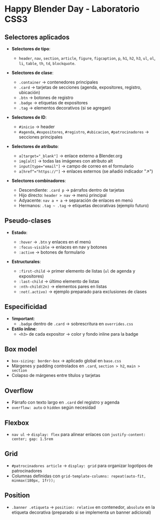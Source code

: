 # Happy Blender Day - Laboratorio CSS3

## Selectores aplicados

- **Selectores de tipo**:  
  - `header`, `nav`, `section`, `article`, `figure`, `figcaption`, `p`, `h1`, `h2`, `h3`, `ul`, `ol`, `li`, `table`, `th`, `td`, `blockquote`.

- **Selectores de clase**:  
  - `.container` → contenedores principales  
  - `.card` → tarjetas de secciones (agenda, expositores, registro, ubicación)  
  - `.btn` → botones de registro  
  - `.badge` → etiquetas de expositores  
  - `.tag` → elementos decorativos (si se agregan)  

- **Selectores de ID**:  
  - `#inicio` → header  
  - `#agenda`, `#expositores`, `#registro`, `#ubicacion`, `#patrocinadores` → secciones principales  

- **Selectores de atributo**:  
  - `a[target="_blank"]` → enlace externo a Blender.org  
  - `img[alt]` → todas las imágenes con atributo alt  
  - `input[type="email"]` → campo de correo en el formulario  
  - `a[href^="https://"]` → enlaces externos (se añadió indicador "↗")  

- **Selectores combinadores**:  
  - Descendiente: `.card p` → párrafos dentro de tarjetas  
  - Hijo directo: `header > nav` → menú principal  
  - Adyacente: `nav a + a` → separación de enlaces en menú  
  - Hermanos: `.tag ~ .tag` → etiquetas decorativas (ejemplo futuro)  

## Pseudo-clases

- **Estado**:  
  - `:hover` → `.btn` y enlaces en el menú  
  - `:focus-visible` → enlaces en nav y botones  
  - `:active` → botones de formulario  

- **Estructurales**:  
  - `:first-child` → primer elemento de listas (`ul` de agenda y expositores)  
  - `:last-child` → último elemento de listas  
  - `:nth-child(2n)` → elementos pares en listas  
  - `:not(.activo)` → ejemplo preparado para exclusiones de clases  

## Especificidad

- **!important**:  
  - `.badge` dentro de `.card` → sobrescritura en `overrides.css`  
- **Estilo inline**:  
  - `<h3>` de cada expositor → color y fondo inline para la badge  

## Box model

- `box-sizing: border-box` → aplicado global en `base.css`  
- Márgenes y padding controlados en `.card`, `section > h2`, `main > section`  
- Colapso de márgenes entre títulos y tarjetas  

## Overflow

- Párrafo con texto largo en `.card` del registro y agenda  
- `overflow: auto` o `hidden` según necesidad  

## Flexbox

- `nav ul` → `display: flex` para alinear enlaces con `justify-content: center; gap: 1.5rem`  

## Grid

- `#patrocinadores article` → `display: grid` para organizar logotipos de patrocinadores  
- Columnas definidas con `grid-template-columns: repeat(auto-fit, minmax(180px, 1fr));`  

## Position

- `.banner .etiqueta` → `position: relative` en contenedor, `absolute` en la etiqueta decorativa (preparado si se implementa un banner adicional)  